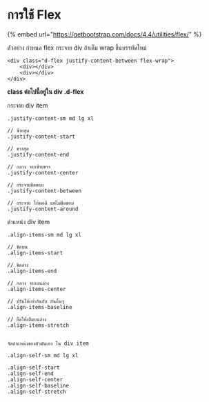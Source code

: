 # การใช้ Flex

{% embed url="https://getbootstrap.com/docs/4.4/utilities/flex/" %}



ตัวอย่าง กำหนด flex กระจาย div  ถ้าเต็ม wrap ขึ้นบรรทัดใหม่

```markup
<div class="d-flex justify-content-between flex-wrap">
    <div></div>
    <div></div>
</div>
```

**class ต่อไปนี้อยู่ใน div .d-flex**

กระจาย div item

```text
.justify-content-sm md lg xl

// ซ้ายสุด
.justify-content-start

// ขวาสุด
.justify-content-end

// กลาง จากซ้ายขวา
.justify-content-center

// กระจายชิดขอบ
.justify-content-between

// กระจาย ให้พอดี แต่ไม่ชิดขอบ
.justify-content-around
```

ตำแหน่ง div item

```markup
.align-items-sm md lg xl

// ชิดบน
.align-items-start

// ชิดล่าง
.align-items-end

// กลาง จากบนล่าง
.align-items-center

// ปรับให้เท่ากันกับ อันอื่นๆ
.align-items-baseline

// ยืดให้เต็มบนล่าง
.align-items-stretch


จัดตำแหน่งของตัวมันเอง ใน div item

.align-self-sm md lg xl

.align-self-start
.align-self-end
.align-self-center
.align-self-baseline
.align-self-stretch
```

